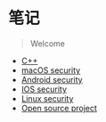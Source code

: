 # 笔记

> Welcome

- [C++](/c/README.md)
- [macOS security](./macos/index.md)
- [Android security]()
- [IOS security](./ios/index.md)
- [Linux security]()
- [Open source project]()

